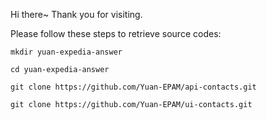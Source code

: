 Hi there~ Thank you for visiting.

Please follow these steps to retrieve source codes:

```
mkdir yuan-expedia-answer

cd yuan-expedia-answer

git clone https://github.com/Yuan-EPAM/api-contacts.git

git clone https://github.com/Yuan-EPAM/ui-contacts.git
```
